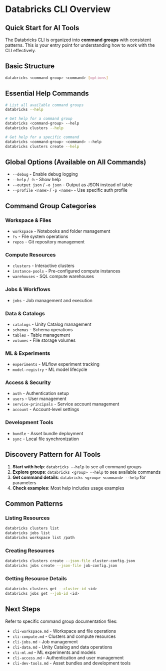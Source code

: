 # Databricks CLI Overview

## Quick Start for AI Tools

The Databricks CLI is organized into **command groups** with consistent patterns. This is your entry point for understanding how to work with the CLI effectively.

## Basic Structure
```bash
databricks <command-group> <command> [options]
```

## Essential Help Commands
```bash
# List all available command groups
databricks --help

# Get help for a command group
databricks <command-group> --help
databricks clusters --help

# Get help for a specific command
databricks <command-group> <command> --help
databricks clusters create --help
```

## Global Options (Available on All Commands)
- `--debug` - Enable debug logging
- `--help` / `-h` - Show help
- `--output json` / `-o json` - Output as JSON instead of table
- `--profile <name>` / `-p <name>` - Use specific auth profile

## Command Group Categories

### Workspace & Files
- `workspace` - Notebooks and folder management
- `fs` - File system operations
- `repos` - Git repository management

### Compute Resources
- `clusters` - Interactive clusters
- `instance-pools` - Pre-configured compute instances
- `warehouses` - SQL compute warehouses

### Jobs & Workflows
- `jobs` - Job management and execution

### Data & Catalogs
- `catalogs` - Unity Catalog management
- `schemas` - Schema operations
- `tables` - Table management
- `volumes` - File storage volumes

### ML & Experiments
- `experiments` - MLflow experiment tracking
- `model-registry` - ML model lifecycle

### Access & Security
- `auth` - Authentication setup
- `users` - User management
- `service-principals` - Service account management
- `account` - Account-level settings

### Development Tools
- `bundle` - Asset bundle deployment
- `sync` - Local file synchronization

## Discovery Pattern for AI Tools

1. **Start with help**: `databricks --help` to see all command groups
2. **Explore groups**: `databricks <group> --help` to see available commands
3. **Get command details**: `databricks <group> <command> --help` for parameters
4. **Check examples**: Most help includes usage examples

## Common Patterns

### Listing Resources
```bash
databricks clusters list
databricks jobs list
databricks workspace list /path
```

### Creating Resources
```bash
databricks clusters create --json-file cluster-config.json
databricks jobs create --json-file job-config.json
```

### Getting Resource Details
```bash
databricks clusters get --cluster-id <id>
databricks jobs get --job-id <id>
```

## Next Steps
Refer to specific command group documentation files:
- `cli-workspace.md` - Workspace and file operations
- `cli-compute.md` - Clusters and compute resources
- `cli-jobs.md` - Job management
- `cli-data.md` - Unity Catalog and data operations
- `cli-ml.md` - ML experiments and models
- `cli-access.md` - Authentication and user management
- `cli-dev-tools.md` - Asset bundles and development tools